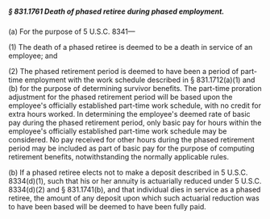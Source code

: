 ##### § 831.1761 Death of phased retiree during phased employment. #####

(a) For the purpose of 5 U.S.C. 8341—

(1) The death of a phased retiree is deemed to be a death in service of an employee; and

(2) The phased retirement period is deemed to have been a period of part-time employment with the work schedule described in § 831.1712(a)(1) and (b) for the purpose of determining survivor benefits. The part-time proration adjustment for the phased retirement period will be based upon the employee's officially established part-time work schedule, with no credit for extra hours worked. In determining the employee's deemed rate of basic pay during the phased retirement period, only basic pay for hours within the employee's officially established part-time work schedule may be considered. No pay received for other hours during the phased retirement period may be included as part of basic pay for the purpose of computing retirement benefits, notwithstanding the normally applicable rules.

(b) If a phased retiree elects not to make a deposit described in 5 U.S.C. 8334(d)(1), such that his or her annuity is actuarially reduced under 5 U.S.C. 8334(d)(2) and § 831.1741(b), and that individual dies in service as a phased retiree, the amount of any deposit upon which such actuarial reduction was to have been based will be deemed to have been fully paid.